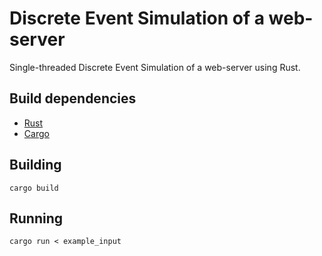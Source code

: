 # Discrete Event Simulation of a web-server
Single-threaded Discrete Event Simulation of a web-server using Rust.

## Build dependencies
* [Rust](http://www.rust-lang.org/)
* [Cargo](http://doc.crates.io/index.html)

## Building
```
cargo build
```

## Running
```
cargo run < example_input
```
